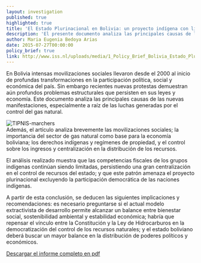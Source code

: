 ```yaml
---
layout: investigation
published: true
highlighted: true
title: 'El Estado Plurinacional en Bolivia: un proyecto indígena con limitadas facultades para los pueblos nativos'
description: 'El presente documento analiza las principales causas de los desafíos encontrados en la consolidación del Estado Plurinacional.'
author: Maria Eugenia Bedoya Arias
date: 2015-07-27T00:00:00
policy_brief: true
link: http://www.iss.nl/uploads/media/1_Policy_Brief_Bolivia_Estado_Plurinacional-1_09.pdf
---
```


En Bolivia intensas movilizaciones sociales llevaron desde el 2000 al inicio de profundas transformaciones en la participación política, social y económica del país. Sin embargo recientes nuevas protestas demuestran aún profundos problemas estructurales que persisten en sus leyes y economía.
Este documento analiza las principales causas de las nuevas manifestaciones, especialmente a raíz de las luchas generadas por el control del gas natural.

<div class="pull-left img-content">
  <img alt="TIPNIS-marchers" class="img-responsive" src="http://i.imgur.com/N9EFAZD.png">
</div>
Además, el artículo analiza brevemente las movilizaciones sociales; la importancia del sector de gas natural como base para la economía boliviana; los derechos indígenas y regímenes de propiedad, y el control sobre los ingresos y centralización en la distribución de los recursos.

El análisis realizado muestra que las competencias fiscales de los grupos indígenas continúan siendo limitadas, persistiendo una gran centralización en el control de recursos del estado; y que este patrón amenaza el proyecto plurinacional excluyendo la participación democrática de las naciones indígenas.

A partir de esta conclusión, se deducen las siguientes implicaciones y recomendaciones: es necesario preguntarse si el actual modelo extractivista de desarrollo permite alcanzar un balance entre bienestar social, sostenibilidad ambiental y estabilidad económica; habría que repensar el vínculo entre la Constitución y la Ley de Hidrocarburos en la democratización del control de los recursos naturales; y el estado boliviano deberá buscar un mayor balance en la distribución de poderes políticos y económicos.

[Descargar el informe completo en pdf](http://www.iss.nl/uploads/media/1_Policy_Brief_Bolivia_Estado_Plurinacional-1_09.pdf)